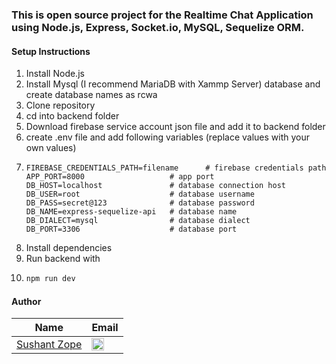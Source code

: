 ### This is open source project for the Realtime Chat Application using Node.js, Express, Socket.io, MySQL, Sequelize ORM.

#### Setup Instructions
1. Install Node.js
2. Install Mysql (I recommend MariaDB with Xammp Server) database and create database names as rcwa
3. Clone repository
4. cd into backend folder
5. Download firebase service account json file and add it to backend folder
6. create .env file and add following variables (replace values with your own values)
7.  ```dotenv
    FIREBASE_CREDENTIALS_PATH=filename      # firebase credentials path
    APP_PORT=8000                   # app port
    DB_HOST=localhost               # database connection host
    DB_USER=root                    # database username
    DB_PASS=secret@123              # database password
    DB_NAME=express-sequelize-api   # database name
    DB_DIALECT=mysql                # database dialect
    DB_PORT=3306                    # database port
    ```
8. Install dependencies
9. Run backend with 
10. ```bash
    npm run dev
    ```

#### Author
| Name                                           | Email                                                                                                                               |
|------------------------------------------------|-------------------------------------------------------------------------------------------------------------------------------------|
| [Sushant Zope](https://github.com/sushant9096) | [<img src="https://github.com/FortAwesome/Font-Awesome/raw/6.x/svgs/solid/envelope.svg" height="20">](mailto:sushantzope9096@gmail) |